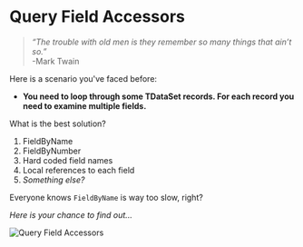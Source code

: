 # Query Field Accessors

> *“The trouble with old men is they remember so many things that ain’t so.”*    
>    -Mark Twain

Here is a scenario you've faced before:

* **You need to loop through some TDataSet records. For each record you need to examine multiple fields.**

What is the best solution?
1.  FieldByName
2.  FieldByNumber
3.  Hard coded field names
4.  Local references to each field
5.  *Something else?*
 
Everyone knows `FieldByName` is way too slow, right?

*Here is your chance to find out...*

![Query Field Accessors](https://github.com/jimmckeeth/QueryFieldAccessors/assets/821930/4b4d9af4-aeff-40fb-9445-6e3d7fb16f31)
